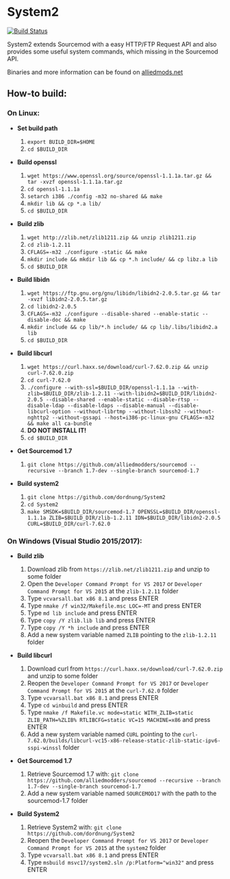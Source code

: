 System2
=======

[![Build Status](https://api.travis-ci.com/dordnung/System2.svg)](https://travis-ci.com/dordnung/System2)

System2 extends Sourcemod with a easy HTTP/FTP Request API and also provides some useful system commands, which missing in the Sourcemod API.

Binaries and more information can be found on [alliedmods.net](https://forums.alliedmods.net/showthread.php?t=146019)

## How-to build: ##

### On Linux: ###
- **Set build path**
  1. `export BUILD_DIR=$HOME`
  2. `cd $BUILD_DIR`

- **Build openssl**
  1. `wget https://www.openssl.org/source/openssl-1.1.1a.tar.gz && tar -xvzf openssl-1.1.1a.tar.gz`
  2. `cd openssl-1.1.1a`
  3. `setarch i386 ./config -m32 no-shared && make`
  4. `mkdir lib && cp *.a lib/`
  5. `cd $BUILD_DIR`

- **Build zlib**
  1. `wget http://zlib.net/zlib1211.zip && unzip zlib1211.zip`
  2. `cd zlib-1.2.11`
  3. `CFLAGS=-m32 ./configure -static && make`
  4. `mkdir include && mkdir lib && cp *.h include/ && cp libz.a lib`
  5. `cd $BUILD_DIR`

- **Build libidn**
  1. `wget https://ftp.gnu.org/gnu/libidn/libidn2-2.0.5.tar.gz && tar -xvzf libidn2-2.0.5.tar.gz`
  2. `cd libidn2-2.0.5`
  3. `CFLAGS=-m32 ./configure --disable-shared --enable-static --disable-doc && make`
  4. `mkdir include && cp lib/*.h include/ && cp lib/.libs/libidn2.a lib`
  5. `cd $BUILD_DIR`

- **Build libcurl**
  1. `wget https://curl.haxx.se/download/curl-7.62.0.zip && unzip curl-7.62.0.zip`
  2. `cd curl-7.62.0`
  3. `./configure --with-ssl=$BUILD_DIR/openssl-1.1.1a --with-zlib=$BUILD_DIR/zlib-1.2.11 --with-libidn2=$BUILD_DIR/libidn2-2.0.5 --disable-shared --enable-static --disable-rtsp --disable-ldap --disable-ldaps --disable-manual --disable-libcurl-option --without-librtmp --without-libssh2 --without-nghttp2 --without-gssapi --host=i386-pc-linux-gnu CFLAGS=-m32 && make all ca-bundle`
  4. **DO NOT INSTALL IT!**
  5. `cd $BUILD_DIR`

- **Get Sourcemod 1.7**
  1. `git clone https://github.com/alliedmodders/sourcemod --recursive --branch 1.7-dev --single-branch sourcemod-1.7`

- **Build system2**
  1. `git clone https://github.com/dordnung/System2`
  2. `cd System2`
  3. `make SMSDK=$BUILD_DIR/sourcemod-1.7 OPENSSL=$BUILD_DIR/openssl-1.1.1a ZLIB=$BUILD_DIR/zlib-1.2.11 IDN=$BUILD_DIR/libidn2-2.0.5 CURL=$BUILD_DIR/curl-7.62.0`

### On Windows (Visual Studio 2015/2017): ###
- **Build zlib**
  1. Download zlib from `https://zlib.net/zlib1211.zip` and unzip to some folder
  2. Open the `Developer Command Prompt for VS 2017` or `Developer Command Prompt for VS 2015` at the `zlib-1.2.11` folder
  3. Type `vcvarsall.bat x86 8.1` and press ENTER
  4. Type `nmake /f win32/Makefile.msc LOC=-MT` and press ENTER
  5. Type `md lib include` and press ENTER
  6. Type `copy /Y zlib.lib lib` and press ENTER
  7. Type `copy /Y *h include` and press ENTER
  8. Add a new system variable named `ZLIB` pointing to the `zlib-1.2.11` folder

- **Build libcurl**
  1. Download curl from `https://curl.haxx.se/download/curl-7.62.0.zip` and unzip to some folder
  2. Reopen the `Developer Command Prompt for VS 2017` or `Developer Command Prompt for VS 2015` at the `curl-7.62.0` folder
  3. Type `vcvarsall.bat x86 8.1` and press ENTER
  4. Type `cd winbuild` and press ENTER
  5. Type `nmake /f Makefile.vc mode=static WITH_ZLIB=static ZLIB_PATH=%ZLIB% RTLIBCFG=static VC=15 MACHINE=x86` and press ENTER
  6. Add a new system variable named `CURL` pointing to the `curl-7.62.0/builds/libcurl-vc15-x86-release-static-zlib-static-ipv6-sspi-winssl` folder

- **Get Sourcemod 1.7**
  1. Retrieve Sourcemod 1.7 with: `git clone https://github.com/alliedmodders/sourcemod --recursive --branch 1.7-dev --single-branch sourcemod-1.7`
  2. Add a new system variable named `SOURCEMOD17` with the path to the sourcemod-1.7 folder

- **Build System2**
  1. Retrieve System2 with: `git clone https://github.com/dordnung/System2`
  2. Reopen the `Developer Command Prompt for VS 2017` or `Developer Command Prompt for VS 2015` at the `system2` folder
  3. Type `vcvarsall.bat x86 8.1` and press ENTER
  4. Type `msbuild msvc17/system2.sln /p:Platform="win32"` and press ENTER